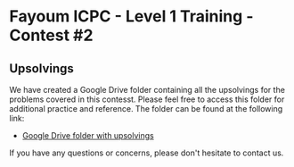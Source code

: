 # Fayoum ICPC - Level 1 Training - Contest #2

## Upsolvings

We have created a Google Drive folder containing all the upsolvings for the problems covered in this contesst. Please feel free to access this folder for additional practice and reference. The folder can be found at the following link:

- [Google Drive folder with upsolvings](https://drive.google.com/file/d/1ZgfYkbkQGHoi9kZxiMFXI1v-mDiGMesP/view?usp=drive_link)


If you have any questions or concerns, please don't hesitate to contact us.
